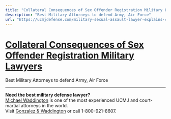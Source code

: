 ```yaml
---
title: "Collateral Consequences of Sex Offender Registration Military Lawyers"
description: "Best Military Attorneys to defend Army, Air Force"
url: "https://ucmjdefense.com/military-sexual-assault-lawyer-explains-collateral-consequences-of-sex-offender-registration.html"
---
```


# [Collateral Consequences of Sex Offender Registration Military Lawyers](https://ucmjdefense.com/military-sexual-assault-lawyer-explains-collateral-consequences-of-sex-offender-registration.html)

Best Military Attorneys to defend Army, Air Force

---

**Need the best military defense lawyer?**  
[Michael Waddington](https://ucmjdefense.com/attorneys/michael-stewart-waddington-partner.html) is one of the most experienced UCMJ and court-martial attorneys in the world.  
Visit [Gonzalez & Waddington](https://ucmjdefense.com) or call 1-800-921-8607.
